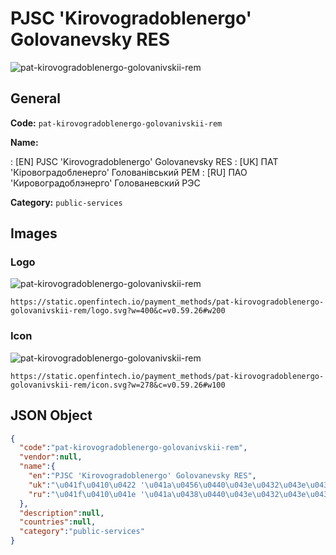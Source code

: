 
# PJSC 'Kirovogradoblenergo' Golovanevsky RES 
![pat-kirovogradoblenergo-golovanivskii-rem](https://static.openfintech.io/payment_methods/pat-kirovogradoblenergo-golovanivskii-rem/logo.svg?w=400&c=v0.59.26#w200)  

## General 
**Code:** `pat-kirovogradoblenergo-golovanivskii-rem` 
 
**Name:** 
 
:	[EN] PJSC 'Kirovogradoblenergo' Golovanevsky RES 
:	[UK] ПАТ 'Кіровоградобленерго' Голованівський РЕМ 
:	[RU] ПАО 'Кировоградоблэнерго' Голованевский РЭС 
 
**Category:** `public-services` 
 

## Images 

### Logo 
![pat-kirovogradoblenergo-golovanivskii-rem](https://static.openfintech.io/payment_methods/pat-kirovogradoblenergo-golovanivskii-rem/logo.svg?w=400&c=v0.59.26#w200)  

```
https://static.openfintech.io/payment_methods/pat-kirovogradoblenergo-golovanivskii-rem/logo.svg?w=400&c=v0.59.26#w200
```  

### Icon 
![pat-kirovogradoblenergo-golovanivskii-rem](https://static.openfintech.io/payment_methods/pat-kirovogradoblenergo-golovanivskii-rem/icon.svg?w=278&c=v0.59.26#w100)  

```
https://static.openfintech.io/payment_methods/pat-kirovogradoblenergo-golovanivskii-rem/icon.svg?w=278&c=v0.59.26#w100
```  

## JSON Object 

```json
{
  "code":"pat-kirovogradoblenergo-golovanivskii-rem",
  "vendor":null,
  "name":{
    "en":"PJSC 'Kirovogradoblenergo' Golovanevsky RES",
    "uk":"\u041f\u0410\u0422 '\u041a\u0456\u0440\u043e\u0432\u043e\u0433\u0440\u0430\u0434\u043e\u0431\u043b\u0435\u043d\u0435\u0440\u0433\u043e' \u0413\u043e\u043b\u043e\u0432\u0430\u043d\u0456\u0432\u0441\u044c\u043a\u0438\u0439 \u0420\u0415\u041c",
    "ru":"\u041f\u0410\u041e '\u041a\u0438\u0440\u043e\u0432\u043e\u0433\u0440\u0430\u0434\u043e\u0431\u043b\u044d\u043d\u0435\u0440\u0433\u043e' \u0413\u043e\u043b\u043e\u0432\u0430\u043d\u0435\u0432\u0441\u043a\u0438\u0439 \u0420\u042d\u0421"
  },
  "description":null,
  "countries":null,
  "category":"public-services"
}
```  
